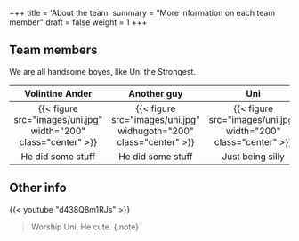 +++
title = 'About the team'
summary = "More information on each team member"
draft = false
weight = 1
+++

## Team members

We are all handsome boyes, like Uni the Strongest.


| Volintine Ander  | Another guy | Uni |
|:-:|:-:|:-:|
| {{< figure src="images/uni.jpg" width="200" class="center" >}} | {{< figure src="images/uni.jpg" widhugoth="200" class="center" >}} | {{< figure src="images/uni.jpg" width="200" class="center" >}} |
| He did some stuff | He did some stuff | Just being silly |


## Other info
{{< youtube "d438Q8m1RJs" >}}

> Worship Uni. He cute.
{.note}